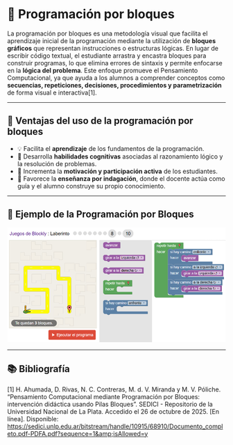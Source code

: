 # 🧩 Programación por bloques

La programación por bloques es una metodología visual que facilita el aprendizaje inicial de la programación mediante la utilización de **bloques gráficos** que representan instrucciones o estructuras lógicas. En lugar de escribir código textual, el estudiante arrastra y encastra bloques para construir programas, lo que elimina errores de sintaxis y permite enfocarse en la **lógica del problema**.
Este enfoque promueve el Pensamiento Computacional, ya que ayuda a los alumnos a comprender conceptos como **secuencias, repeticiones, decisiones, procedimientos y parametrización** de forma visual e interactiva[1].

---

## 🎯 Ventajas del uso de la programación por bloques

- 💡 Facilita el **aprendizaje** de los fundamentos de la programación.  
- 🧠 Desarrolla **habilidades cognitivas** asociadas al razonamiento lógico y la resolución de problemas.  
- 🚀 Incrementa la **motivación y participación activa** de los estudiantes.  
- 🧩 Favorece la **enseñanza por indagación**, donde el docente actúa como guía y el alumno construye su propio conocimiento.

---

## 🧱 Ejemplo de la Programación por Bloques

![](https://github.com/pilarnaranjo-sys/Teoria-de-la-Programacion/blob/main/Programacion.b.png?raw=true)

---

## 📚 **Bibliografía**

[1] H. Ahumada, D. Rivas, N. C. Contreras, M. d. V. Miranda y M. V. Póliche. “Pensamiento Computacional mediante Programación por Bloques: intervención didáctica usando Pilas Bloques”. SEDICI - Repositorio de la Universidad Nacional de La Plata. Accedido el 26 de octubre de 2025. [En línea]. Disponible: https://sedici.unlp.edu.ar/bitstream/handle/10915/68910/Documento_completo.pdf-PDFA.pdf?sequence=1&amp;isAllowed=y
